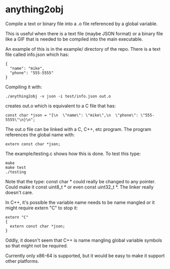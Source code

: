# anything2obj

Compile a text or binary file into a .o file referenced by a global
variable.

This is useful when there is a text file (maybe JSON format) or a binary
file like a GIF that is needed to be compiled into the main executable.

An example of this is in the example/ directory of the repo. There
is a text file called info.json which has:

    {
      "name": "mike",
      "phone": "555-5555"
    }

Compiling it with:

    ./anything2obj -v json -i test/info.json out.o

creates out.o which is equivalent to a C file that has:

    const char *json = "{\n  \"name\": \"mike\",\n  \"phone\": \"555-5555\"\n}\n";

The out.o file can be linked with a C, C++, etc program. The program
references the global name with:

    extern const char *json;

The example/testing.c shows how this is done. To test this type:

    make
    make test
    ./testing

Note that the type: const char * could really be changed to any pointer.
Could make it const uint8_t * or even const uint32_t *. The linker really
doesn't care.

In C++, it's possible the variable name needs to be name mangled or
it might require extern "C" to stop it:

    extern "C"
    {
      extern const char *json;
    }

Oddly, it doesn't seem that C++ is name mangling global variable symbols
so that might not be required.

Currently only x86-64 is supported, but it would be easy to make it
support other platforms.

